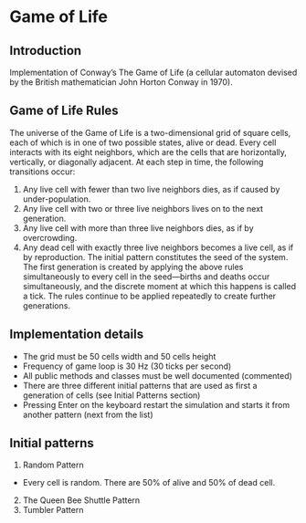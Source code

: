 # Game of Life

## Introduction
Implementation of Conway’s The Game of Life (a cellular automaton devised by the British
mathematician John Horton Conway in 1970). 

## Game of Life Rules
The universe of the Game of Life is a two-dimensional grid of square cells, each of which is in one of two
possible states, alive or dead. Every cell interacts with its eight neighbors, which are the cells that are
horizontally, vertically, or diagonally adjacent. At each step in time, the following transitions occur:
 1. Any live cell with fewer than two live neighbors dies, as if caused by under-population.
 2. Any live cell with two or three live neighbors lives on to the next generation.
3. Any live cell with more than three live neighbors dies, as if by overcrowding.
4. Any dead cell with exactly three live neighbors becomes a live cell, as if by reproduction.
The initial pattern constitutes the seed of the system. The first generation is created by applying the
above rules simultaneously to every cell in the seed—births and deaths occur simultaneously, and the
discrete moment at which this happens is called a tick. The rules continue to be applied repeatedly to
create further generations.

## Implementation details
* The grid must be 50 cells width and 50 cells height
* Frequency of game loop is 30 Hz (30 ticks per second)
* All public methods and classes must be well documented (commented)
* There are three different initial patterns that are used as first a generation of cells (see Initial
Patterns section)
* Pressing Enter on the keyboard restart the simulation and starts it from another pattern (next
from the list)

## Initial patterns
1. Random Pattern
* Every cell is random. There are 50% of alive and 50% of dead cell.
2. The Queen Bee Shuttle Pattern
3. Tumbler Pattern